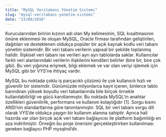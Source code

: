 ```yaml
---
title: "MySQL Veritabanı Yönetim Sistemi"
slug: "mysql-veritabani-yonetim-sistemi"
date: "23/09/2016"
---
```


Kurucularından birinin kızının adı olan My kelimesinin, SQL kısaltmasının önüne eklenmesi ile oluşan MySQL, Oracle firması tarafından geliştirilen, dağıtılan ve desteklenen oldukça popüler bir açık kaynak kodlu veri tabanı yönetim sistemidir.
Bir veri tabanı verilerin yapısal bir şekilde toplanmış halidir. İlişkisel veri tabanı ise verileri ayrı ayrı tablolarda saklar. Kullanıcılar farklı veri alanlarındaki verilerin ilişkilerini kendileri belirler (bire bir, bire çok gibi). Bu veri yığınına erişmek, bilgi eklemek ve var olan veriyi işlemek için MySQL gibi bir VYS’ne ihtiyaç vardır.



MySQL bu noktada çoklu iş parçacıklı çözümü ile çok kullanıcılı hızlı ve güvenilir bir sistemdir. Günümüzde milyonlarca kayıt içeren, binlerce tablo barındıran yüksek boyutlu veri tabanlarında bile birçok örnekle kullanılabilirliği ve gücü kanıtlanmıştır. Bu noktada MySQL’in anahtar özellikleri güvenilirlik, performans ve kullanım kolaylığıdır [1].
Sorgu kısmı ANSI’nin standartlarına göre tanımlanmıştır. SQL bir veri tabanı sorgu dili olarak VYS’de oldukça yaygın bir kullanım alanına sahiptir. Ayrıca hali hazırda var olan birçok açık veri tabanı bağlayıcısı ile platform bağımlılığı en aza indirilmiştir. Örneğin bu proje önerisini gerçekleştirirken kullanılması gereken bağlayıcı PHP mysqlnd’dir.
